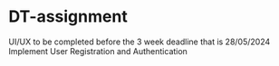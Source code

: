 # DT-assignment
  UI/UX to be completed before the 3 week deadline that is 28/05/2024
  Implement User Registration and Authentication

